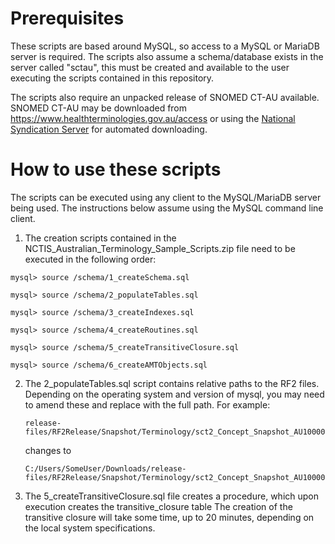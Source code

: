 # Prerequisites
These scripts are based around MySQL, so access to a MySQL or MariaDB server is required. The scripts also assume a schema/database exists in the server called "sctau", this must be created and available to the user executing the scripts contained in this repository.

The scripts also require an unpacked release of SNOMED CT-AU available. SNOMED CT-AU may be downloaded from <https://www.healthterminologies.gov.au/access> or using the [National Syndication Server](https://www.healthterminologies.gov.au/tools?content=nts) for automated downloading.

# How to use these scripts
The scripts can be executed using any client to the MySQL/MariaDB server being used. The instructions below assume using the MySQL command line client.

1. The creation scripts contained in the NCTIS_Australian_Terminology_Sample_Scripts.zip file need to be executed in the following order:

```
mysql> source /schema/1_createSchema.sql

mysql> source /schema/2_populateTables.sql

mysql> source /schema/3_createIndexes.sql

mysql> source /schema/4_createRoutines.sql

mysql> source /schema/5_createTransitiveClosure.sql

mysql> source /schema/6_createAMTObjects.sql
```

2. The 2_populateTables.sql script contains relative paths to the RF2 files. 
Depending on the operating system and version of mysql, you may need to amend these and replace with the full path. 
For example:
	```
	release-files/RF2Release/Snapshot/Terminology/sct2_Concept_Snapshot_AU1000036_20170831.txt
	```
	changes to 
	```
	C:/Users/SomeUser/Downloads/release-files/RF2Release/Snapshot/Terminology/sct2_Concept_Snapshot_AU1000036_20170831.txt
	```

3. The 5_createTransitiveClosure.sql file creates a procedure, which upon execution creates the transitive_closure table 
	The creation of the transitive closure will take some time, up to 20 minutes, depending on the local system specifications.
